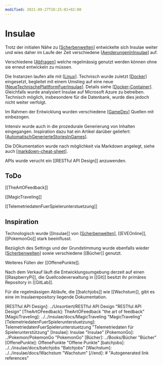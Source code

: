 ```yaml
---
modified: 2021-09-27T10:25:01+02:00
---
```


# Insulae

Trotz der initialen Nähe zu [[Scherbenwelten]] entwickelte sich Insulae weiter und wies daher im Laufe der Zeit verschiedene [[AenderungenInInsulae]] auf.

Verschiedene [[Abfragen]] welche regelmässig genutzt werden können ohne sie erneut entwickeln zu müssen.

Die Instanzen laufen alle mit [[Linux]].
Technisch wurde zuletzt [[Docker]] eingesetzt, begleitet mit einem Umstieg auf eine neue [[NeueTechnischePlattformFuerInsulae]]. Details siehe [[Docker-Container]].
Gleichfalls wurde analysiert Insulae auf Microsoft Azure zu betreiben. Technisch möglich, insbesondere für die Datenbank, wurde dies jedoch nicht weiter verfolgt.

Im Rahmen der Entwicklung wurden verschiedene [[GameDev]] Quellen mit einbezogen.

Intensiv wurde auch in die prozedurale Generierung von Inhalten eingegangen. Inspiration dazu hat ein Artikel darüber geliefert: [[AutomatischGenerierteStoriesInGames]].

Die DOkumentation wurde nach möglichkeit via Markdown angelegt, siehe auch [[markdown-cheat-sheet]].


APIs wurde verucht ein [[RESTful API Design]] anzuwenden.

## ToDo
[[TheArtOFeedback]]

[[MagicTraveling]]

[[TelemetriedatenFuerSpielerunterstuetzung]]

## Inspiration

Technologisch wurde [[Insulae]] von [[Scherbenwelten]], [[EVEOnline]], [[PokemonGo]] stark beeinflusst.

Bezüglich des Settings und der Grundstimmung wurde ebenfalls wieder [[Scherbenwelten]] sowie verschiedene [[Bücher]] genutzt.

Weiteres Füllen der  [[OffenePunkte]].

Nach dem Verkauf läuft die Entwicklungsumgebung derzeit auf einen [[RaspberryPi]], die Quellcodeverwaltung in [[Git]] besitzt ihr primäres Repository in [[GitLab]].

Für die regelmässigen Abläufe, die [[batchjobs]] wie [[Wachstum]], gibt es eine im Insulaerepository liegende Dokumentation.


[//begin]: # "Autogenerated link references for markdown compatibility"
[Scherbenwelten]: Scherbenwelten "Scherbenwelten"
[AenderungenInInsulae]: AenderungenInInsulae "Änderungen in Insulae"
[Abfragen]: Abfragen "Abfragen"
[Linux]: ../Linux/Linux "Linux"
[Docker]: ../Docker/Docker "Docker"
[NeueTechnischePlattformFuerInsulae]: NeueTechnischePlattformFuerInsulae "Neue technische Plattform für Insulae"
[Docker-Container]: Docker-Container "Docker-Container"
[GameDev]: ../GameDev-Stuff/GameDev "GameDev"
[AutomatischGenerierteStoriesInGames]: ../GameDev-Stuff/AutomatischGenerierteStoriesInGames "Automatisch generierte Stories in Games"
[markdown-cheat-sheet]: ../General/markdown-cheat-sheet "Markdown Cheat Sheet"
[RESTful API Design]: ../Unsortiert/RESTful API Design "RESTful API Design"
[TheArtOFeedback]: TheArtOFeedback "the art of feedback"
[MagicTraveling]: ../../insulae/docs/MagicTraveling "MagicTraveling"
[TelemetriedatenFuerSpielerunterstuetzung]: TelemetriedatenFuerSpielerunterstuetzung "Telemetriedaten für Spielerunterstützung"
[Insulae]: Insulae "Insulae"
[PokemonGo]: ../Pokemon/PokemonGo "PokemonGo"
[Bücher]: ../Books/Bücher "Bücher"
[OffenePunkte]: OffenePunkte "Offene Punkte"
[batchjobs]: ../../insulae/docs/batchjobs "Batchjobs"
[Wachstum]: ../../insulae/docs/Wachstum "Wachstum"
[//end]: # "Autogenerated link references"